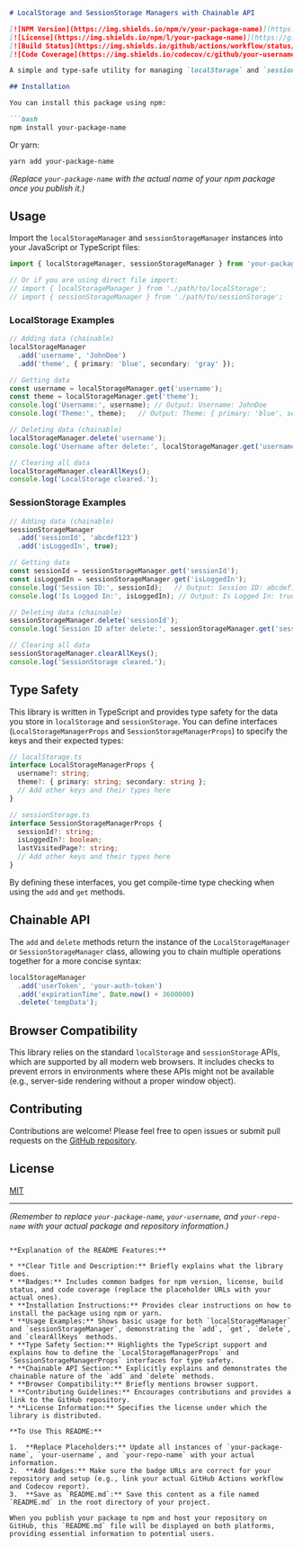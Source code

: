 ```markdown
# LocalStorage and SessionStorage Managers with Chainable API

[![NPM Version](https://img.shields.io/npm/v/your-package-name)](https://www.npmjs.com/package/your-package-name)
[![License](https://img.shields.io/npm/l/your-package-name)](https://github.com/your-username/your-repo-name/blob/main/LICENSE)
[![Build Status](https://img.shields.io/github/actions/workflow/status/your-username/your-repo-name/main.yml?branch=main)](https://github.com/your-username/your-repo-name/actions/workflows/main.yml)
[![Code Coverage](https://img.shields.io/codecov/c/github/your-username/your-repo-name)](https://codecov.io/gh/your-username/your-repo-name)

A simple and type-safe utility for managing `localStorage` and `sessionStorage` in web applications. This library provides a chainable API for adding, getting, deleting, and clearing data.

## Installation

You can install this package using npm:

```bash
npm install your-package-name
```

Or yarn:

```bash
yarn add your-package-name
```

*(Replace `your-package-name` with the actual name of your npm package once you publish it.)*

## Usage

Import the `localStorageManager` and `sessionStorageManager` instances into your JavaScript or TypeScript files:

```typescript
import { localStorageManager, sessionStorageManager } from 'your-package-name';

// Or if you are using direct file import:
// import { localStorageManager } from './path/to/localStorage';
// import { sessionStorageManager } from './path/to/sessionStorage';
```

### LocalStorage Examples

```typescript
// Adding data (chainable)
localStorageManager
  .add('username', 'JohnDoe')
  .add('theme', { primary: 'blue', secondary: 'gray' });

// Getting data
const username = localStorageManager.get('username');
const theme = localStorageManager.get('theme');
console.log('Username:', username); // Output: Username: JohnDoe
console.log('Theme:', theme);   // Output: Theme: { primary: 'blue', secondary: 'gray' }

// Deleting data (chainable)
localStorageManager.delete('username');
console.log('Username after delete:', localStorageManager.get('username')); // Output: Username after delete: undefined

// Clearing all data
localStorageManager.clearAllKeys();
console.log('LocalStorage cleared.');
```

### SessionStorage Examples

```typescript
// Adding data (chainable)
sessionStorageManager
  .add('sessionId', 'abcdef123')
  .add('isLoggedIn', true);

// Getting data
const sessionId = sessionStorageManager.get('sessionId');
const isLoggedIn = sessionStorageManager.get('isLoggedIn');
console.log('Session ID:', sessionId);   // Output: Session ID: abcdef123
console.log('Is Logged In:', isLoggedIn); // Output: Is Logged In: true

// Deleting data (chainable)
sessionStorageManager.delete('sessionId');
console.log('Session ID after delete:', sessionStorageManager.get('sessionId')); // Output: Session ID after delete: undefined

// Clearing all data
sessionStorageManager.clearAllKeys();
console.log('SessionStorage cleared.');
```

## Type Safety

This library is written in TypeScript and provides type safety for the data you store in `localStorage` and `sessionStorage`. You can define interfaces (`LocalStorageManagerProps` and `SessionStorageManagerProps`) to specify the keys and their expected types:

```typescript
// localStorage.ts
interface LocalStorageManagerProps {
  username?: string;
  theme?: { primary: string; secondary: string };
  // Add other keys and their types here
}

// sessionStorage.ts
interface SessionStorageManagerProps {
  sessionId?: string;
  isLoggedIn?: boolean;
  lastVisitedPage?: string;
  // Add other keys and their types here
}
```

By defining these interfaces, you get compile-time type checking when using the `add` and `get` methods.

## Chainable API

The `add` and `delete` methods return the instance of the `LocalStorageManager` or `SessionStorageManager` class, allowing you to chain multiple operations together for a more concise syntax:

```typescript
localStorageManager
  .add('userToken', 'your-auth-token')
  .add('expirationTime', Date.now() + 3600000)
  .delete('tempData');
```

## Browser Compatibility

This library relies on the standard `localStorage` and `sessionStorage` APIs, which are supported by all modern web browsers. It includes checks to prevent errors in environments where these APIs might not be available (e.g., server-side rendering without a proper window object).

## Contributing

Contributions are welcome! Please feel free to open issues or submit pull requests on the [GitHub repository](https://github.com/your-username/your-repo-name).

## License

[MIT](https://github.com/your-username/your-repo-name/blob/main/LICENSE)

---

*(Remember to replace `your-package-name`, `your-username`, and `your-repo-name` with your actual package and repository information.)*
```

**Explanation of the README Features:**

* **Clear Title and Description:** Briefly explains what the library does.
* **Badges:** Includes common badges for npm version, license, build status, and code coverage (replace the placeholder URLs with your actual ones).
* **Installation Instructions:** Provides clear instructions on how to install the package using npm or yarn.
* **Usage Examples:** Shows basic usage for both `localStorageManager` and `sessionStorageManager`, demonstrating the `add`, `get`, `delete`, and `clearAllKeys` methods.
* **Type Safety Section:** Highlights the TypeScript support and explains how to define the `LocalStorageManagerProps` and `SessionStorageManagerProps` interfaces for type safety.
* **Chainable API Section:** Explicitly explains and demonstrates the chainable nature of the `add` and `delete` methods.
* **Browser Compatibility:** Briefly mentions browser support.
* **Contributing Guidelines:** Encourages contributions and provides a link to the GitHub repository.
* **License Information:** Specifies the license under which the library is distributed.

**To Use This README:**

1.  **Replace Placeholders:** Update all instances of `your-package-name`, `your-username`, and `your-repo-name` with your actual information.
2.  **Add Badges:** Make sure the badge URLs are correct for your repository and setup (e.g., link your actual GitHub Actions workflow and Codecov report).
3.  **Save as `README.md`:** Save this content as a file named `README.md` in the root directory of your project.

When you publish your package to npm and host your repository on GitHub, this `README.md` file will be displayed on both platforms, providing essential information to potential users.